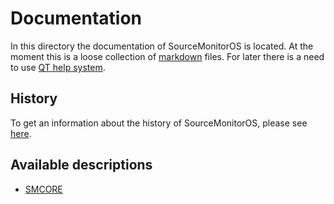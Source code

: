 # Documentation

In this directory the documentation of SourceMonitorOS is located. At the moment this is a loose collection of [markdown][markdown_github] files. For later there is a need to use [QT help system][qt_help].

## History

To get an information about the history of SourceMonitorOS, please see [here][file_history].

## Available descriptions

- [SMCORE][doc_smcore]

[doc_smcore]: ./smcore/readme.md
[file_history]: ./history.md
[markdown_github]: https://docs.github.com/en/get-started/writing-on-github/getting-started-with-writing-and-formatting-on-github/basic-writing-and-formatting-syntax
[qt_help]: https://doc.qt.io/qt-6.2/qthelp-framework.html

